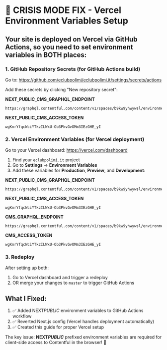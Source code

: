 # 🚨 CRISIS MODE FIX - Vercel Environment Variables Setup

## Your site is deployed on Vercel via GitHub Actions, so you need to set environment variables in BOTH places:

### 1. GitHub Repository Secrets (for GitHub Actions build)

Go to: https://github.com/eclubpolimi/eclubpolimi.it/settings/secrets/actions

Add these secrets by clicking "New repository secret":

**NEXT_PUBLIC_CMS_GRAPHQL_ENDPOINT**

```
https://graphql.contentful.com/content/v1/spaces/b9kw9yhwywsl/environments/master
```

**NEXT_PUBLIC_CMS_ACCESS_TOKEN**

```
wgKnrYfqcWciYTkzILWxU-Ob3PkvGvOMm3IEzGHE_yI
```

### 2. Vercel Environment Variables (for Vercel deployment)

Go to your Vercel dashboard: https://vercel.com/dashboard

1. Find your `eclubpolimi.it` project
2. Go to **Settings** → **Environment Variables**
3. Add these variables for **Production**, **Preview**, and **Development**:

**NEXT_PUBLIC_CMS_GRAPHQL_ENDPOINT**

```
https://graphql.contentful.com/content/v1/spaces/b9kw9yhwywsl/environments/master
```

**NEXT_PUBLIC_CMS_ACCESS_TOKEN**

```
wgKnrYfqcWciYTkzILWxU-Ob3PkvGvOMm3IEzGHE_yI
```

**CMS_GRAPHQL_ENDPOINT**

```
https://graphql.contentful.com/content/v1/spaces/b9kw9yhwywsl/environments/master
```

**CMS_ACCESS_TOKEN**

```
wgKnrYfqcWciYTkzILWxU-Ob3PkvGvOMm3IEzGHE_yI
```

### 3. Redeploy

After setting up both:

1. Go to Vercel dashboard and trigger a redeploy
2. OR merge your changes to `master` to trigger GitHub Actions

## What I Fixed:

1. ✅ Added NEXT*PUBLIC* environment variables to GitHub Actions workflow
2. ✅ Reverted Next.js config (Vercel handles deployment automatically)
3. ✅ Created this guide for proper Vercel setup

The key issue: **NEXT*PUBLIC*** prefixed environment variables are required for client-side access to Contentful in the browser! 🚀
